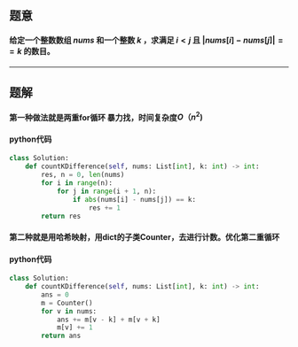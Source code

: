## 题意
#### 给定一个整数数组 $nums$ 和一个整数 $k$ ，求满足 $i < j$ 且 $|nums[i] - nums[j]| == k$ 的数目。
---
## 题解
#### 第一种做法就是两重for循环 暴力找，时间复杂度$O（n^2)$
#### python代码
```python
class Solution:
    def countKDifference(self, nums: List[int], k: int) -> int:
        res, n = 0, len(nums)
        for i in range(n):
            for j in range(i + 1, n):
                if abs(nums[i] - nums[j]) == k:
                    res += 1
        return res
```
#### 第二种就是用哈希映射，用dict的子类Counter，去进行计数。优化第二重循环
#### python代码
```python
class Solution:
    def countKDifference(self, nums: List[int], k: int) -> int:
        ans = 0
        m = Counter()
        for v in nums:
            ans += m[v - k] + m[v + k]
            m[v] += 1
        return ans
```